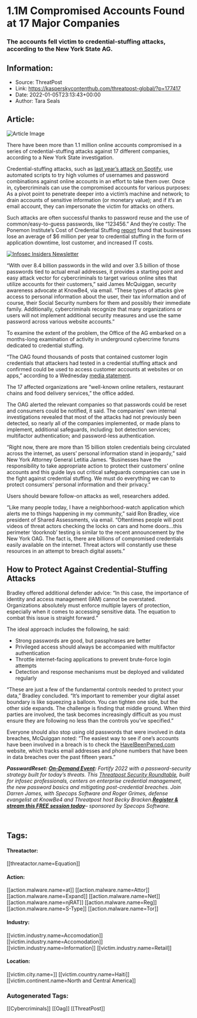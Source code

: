 # 1.1M Compromised Accounts Found at 17 Major Companies
### The accounts fell victim to credential-stuffing attacks, according to the New York State AG.

## Information:
+ Source: ThreatPost
+ Link: https://kasperskycontenthub.com/threatpost-global/?p=177417
+ Date: 2022-01-05T23:13:43+00:00
+ Author: Tara Seals


## Article:
![Article Image](https://media.threatpost.com/wp-content/uploads/sites/103/2022/01/05181255/stuffing.jpg)

There have been more than 1.1 million online accounts compromised in a series of credential-stuffing attacks against 17 different companies, according to a New York State investigation.


Credential-stuffing attacks, such as [last year’s attack on Spotify](https://threatpost.com/spotify-credential-stuffing-cyberattack/163672/), use automated scripts to try high volumes of usernames and password combinations against online accounts in an effort to take them over. Once in, cybercriminals can use the compromised accounts for various purposes: As a pivot point to penetrate deeper into a victim’s machine and network; to drain accounts of sensitive information (or monetary value); and if it’s an email account, they can impersonate the victim for attacks on others.


Such attacks are often successful thanks to password reuse and the use of common/easy-to-guess passwords, like “123456.” And they’re costly: The Ponemon Institute’s Cost of Credential Stuffing [report](https://www.akamai.com/lp/report/ponemon-the-cost-of-credential-stuffing-report) found that businesses lose an average of $6 million per year to credential stuffing in the form of application downtime, lost customer, and increased IT costs.


[![Infosec Insiders Newsletter](https://media.threatpost.com/wp-content/uploads/sites/103/2021/07/10165815/infosec_insiders_in_article_promo.png)](https://threatpost.com/infosec-insider-subscription-page/?utm_source=ART&utm_medium=ART&utm_campaign=InfosecInsiders_Newsletter_Promo/)


“With over 8.4 billion passwords in the wild and over 3.5 billion of those passwords tied to actual email addresses, it provides a starting point and easy attack vector for cybercriminals to target various online sites that utilize accounts for their customers,” said James McQuiggan, security awareness advocate at KnowBe4, via email. “These types of attacks give access to personal information about the user, their tax information and of course, their Social Security numbers for them and possibly their immediate family. Additionally, cybercriminals recognize that many organizations or users will not implement additional security measures and use the same password across various website accounts.”


To examine the extent of the problem, the Office of the AG embarked on a months-long examination of activity in underground cybercrime forums dedicated to credential stuffing.


“The OAG found thousands of posts that contained customer login credentials that attackers had tested in a credential stuffing attack and confirmed could be used to access customer accounts at websites or on apps,” according to a Wednesday [media statement](https://ag.ny.gov/press-release/2022/attorney-general-james-alerts-17-companies-credential-stuffing-cyberattacks).


The 17 affected organizations are “well-known online retailers, restaurant chains and food delivery services,” the office added.


The OAG alerted the relevant companies so that passwords could be reset and consumers could be notified, it said. The companies’ own internal investigations revealed that most of the attacks had not previously been detected, so nearly all of the companies implemented, or made plans to implement, additional safeguards, including: bot detection services; multifactor authentication; and password-less authentication.


“Right now, there are more than 15 billion stolen credentials being circulated across the internet, as users’ personal information stand in jeopardy,” said New York Attorney General Letitia James. “Businesses have the responsibility to take appropriate action to protect their customers’ online accounts and this guide lays out critical safeguards companies can use in the fight against credential stuffing. We must do everything we can to protect consumers’ personal information and their privacy.”


Users should beware follow-on attacks as well, researchers added.


“Like many people today, I have a neighborhood-watch application which alerts me to things happening in my community,” said Ron Bradley, vice president of Shared Assessments, via email. “Oftentimes people will post videos of threat actors checking the locks on cars and home doors…this perimeter ‘doorknob’ testing is similar to the recent announcement by the New York OAG. The fact is, there are billions of compromised credentials easily available on the internet. Threat actors will constantly use these resources in an attempt to breach digital assets.”


**How to Protect Against Credential-Stuffing Attacks**
------------------------------------------------------


Bradley offered additional defender advice: “In this case, the importance of identity and access management (IAM) cannot be overstated.  Organizations absolutely must enforce multiple layers of protection, especially when it comes to accessing sensitive data. The equation to combat this issue is straight forward.”


The ideal approach includes the following, he said:


* Strong passwords are good, but passphrases are better
* Privileged access should always be accompanied with multifactor authentication
* Throttle internet-facing applications to prevent brute-force login attempts
* Detection and response mechanisms must be deployed and validated regularly


“These are just a few of the fundamental controls needed to protect your data,” Bradley concluded. “It’s important to remember your digital asset boundary is like squeezing a balloon. You can tighten one side, but the other side expands. The challenge is finding that middle ground. When third parties are involved, the task becomes increasingly difficult as you must ensure they are following no less than the controls you’ve specified.”


Everyone should also stop using old passwords that were involved in data breaches, McQuiggan noted: “The easiest way to see if one’s accounts have been involved in a breach is to check the [HaveIBeenPwned.com](http://www.haveibeenpwned.com/) website, which tracks email addresses and phone numbers that have been in data breaches over the past fifteen years.”


***Password******Reset: [On-Demand Event](https://threatpost.com/webinars/password-reset-claiming-control-of-credentials-to-stop-attacks/):*** *Fortify 2022 with a password-security strategy built for today’s threats. This [Threatpost Security Roundtable](https://threatpost.com/webinars/password-reset-claiming-control-of-credentials-to-stop-attacks/), built for infosec professionals, centers on enterprise credential management, the new password basics and mitigating post-credential breaches. Join Darren James, with Specops Software and Roger Grimes, defense evangelist at KnowBe4 and Threatpost host Becky Bracken.****[Register & stream this FREE session today](https://threatpost.com/webinars/password-reset-claiming-control-of-credentials-to-stop-attacks/)****– sponsored by Specops Software.*


 





## Tags:

#### Threatactor:
[[threatactor.name=Equation]]

#### Action:
[[action.malware.name=at]] [[action.malware.name=Attor]] [[action.malware.name=Expand]] [[action.malware.name=Net]] [[action.malware.name=njRAT]] [[action.malware.name=Reg]] [[action.malware.name=S-Type]] [[action.malware.name=Tor]]

#### Industry:
[[victim.industry.name=Accomodation]] [[victim.industry.name=Accomodation]] [[victim.industry.name=Information]] [[victim.industry.name=Retail]]

#### Location:
[[victim.city.name=]] [[victim.country.name=Haiti]] [[victim.continent.name=North and Central America]]

### Autogenerated Tags:
[[Cybercriminals]] [[Oag]] [[ThreatPost]]

